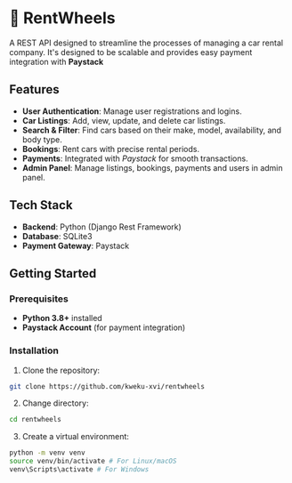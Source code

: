 # 🚗 RentWheels

A REST API designed to streamline the processes of managing a car rental company. It's designed to be scalable and provides easy payment integration with **Paystack**


## **Features**
- **User Authentication**: Manage user registrations and logins.
- **Car Listings**: Add, view, update, and delete car listings.
- **Search & Filter**: Find cars based on their make, model, availability, and body type.
- **Bookings**: Rent cars with precise rental periods.
- **Payments**: Integrated with *Paystack* for smooth transactions.
- **Admin Panel**: Manage listings, bookings, payments and users in admin panel.


## **Tech Stack**
- **Backend**: Python (Django Rest Framework)
- **Database**: SQLite3
- **Payment Gateway**: Paystack

## **Getting Started**

### **Prerequisites**
- **Python 3.8+** installed
- **Paystack Account** (for payment integration)

### **Installation**
1. Clone the repository:
```bash
git clone https://github.com/kweku-xvi/rentwheels
```

2. Change directory:
```bash 
cd rentwheels
```

3. Create a virtual environment:
```bash 
python -m venv venv 
source venv/bin/activate # For Linux/macOS
venv\Scripts\activate # For Windows
```

